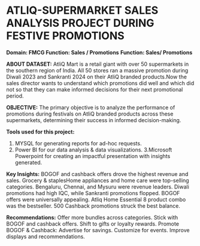 # ATLIQ-SUPERMARKET SALES ANALYSIS PROJECT DURING FESTIVE PROMOTIONS
**Domain: FMCG Function: Sales / Promotions**
**Function: Sales/ Promotions**

**ABOUT DATASET:** AtliQ Mart is a retail giant with over 50 supermarkets in the southern region of India. All 50 stores ran a massive promotion during Diwali 2023 and Sankranti 2024 on their AtliQ branded products.Now the sales director wants to understand which promotions did well and which did not so that they can make informed decisions for their next promotional period.

**OBJECTIVE:** The primary objective is to analyze the performance of promotions during festivals on AtliQ branded products across these supermarkets, determining their success in informed decision-making.

**Tools used for this project:** 
1. MYSQL for generating reports for ad-hoc requests.
2. Power BI for our data analysis & data visualizations.
3.Microsoft Powerpoint for creating an impactful presentation with insights generated. 

**Key Insights:**
BOGOF and cashback offers drove the highest revenue and sales.
Grocery & staplesHome appliances and home care were top-selling categories.
Bengaluru, Chennai, and Mysuru were revenue leaders.
Diwali promotions had high IQC, while Sankranti promotions flopped.
BOGOF offers were universally appealing.
Atliq Home Essential 8 product combo was the bestseller.
500 Cashback promotions struck the best balance.

**Recommendations:**
Offer more bundles across categories.
Stick with BOGOF and cashback offers.
Shift to gifts or loyalty rewards.
Promote BOGOF & Cashback: Advertise for savings.
Customize for events.
Improve displays and recommendations.










